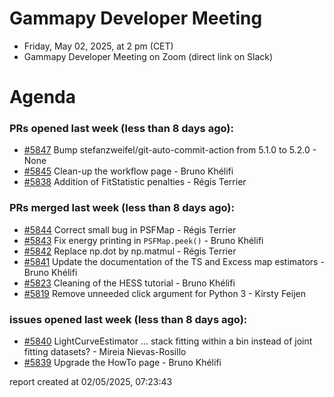 # Gammapy Developer Meeting 
 * Friday, May 02, 2025, at 2 pm (CET) 
 * Gammapy Developer Meeting on Zoom (direct link on Slack) 
# Agenda

### PRs opened last week (less than 8 days ago): 
* [#5847](https://github.com/gammapy/gammapy/pull/5847) Bump stefanzweifel/git-auto-commit-action from 5.1.0 to 5.2.0 - None
* [#5845](https://github.com/gammapy/gammapy/pull/5845) Clean-up the workflow page - Bruno Khélifi
* [#5838](https://github.com/gammapy/gammapy/pull/5838) Addition of FitStatistic penalties - Régis Terrier

### PRs merged last week (less than 8 days ago): 
* [#5844](https://github.com/gammapy/gammapy/pull/5844) Correct small bug in PSFMap - Régis Terrier
* [#5843](https://github.com/gammapy/gammapy/pull/5843) Fix energy printing in `PSFMap.peek()` - Bruno Khélifi
* [#5842](https://github.com/gammapy/gammapy/pull/5842) Replace np.dot by np.matmul - Régis Terrier
* [#5841](https://github.com/gammapy/gammapy/pull/5841) Update the documentation of the TS and Excess map estimators - Bruno Khélifi
* [#5823](https://github.com/gammapy/gammapy/pull/5823) Cleaning of the HESS tutorial - Bruno Khélifi
* [#5819](https://github.com/gammapy/gammapy/pull/5819) Remove unneeded click argument for Python 3 - Kirsty Feijen

### issues opened last week (less than 8 days ago): 
* [#5840](https://github.com/gammapy/gammapy/issues/5840) LightCurveEstimator ... stack fitting within a bin instead of joint fitting datasets? - Mireia Nievas-Rosillo
* [#5839](https://github.com/gammapy/gammapy/issues/5839) Upgrade the HowTo page - Bruno Khélifi

 report created at 02/05/2025, 07:23:43